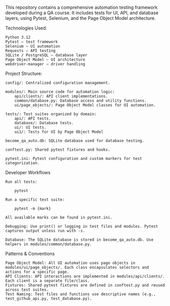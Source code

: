 This repository contains a comprehensive automation testing framework developed during a QA course. It includes tests for UI, API, and database layers, using Pytest, Selenium, and the Page Object Model architecture.

Technologies Used:

    Python 3.12
    Pytest — test framework
    Selenium — UI automation
    Requests — API testing
    SQLite / PostgreSQL — database layer
    Page Object Model — UI architecture
    webdriver-manager — driver handling


Project Structure:

    config/: Centralized configuration management.

    modules/: Main source code for automation logic:
        api/clients/: API client implementations.
        common/database.py: Database access and utility functions.
        ui/page_objects/: Page Object Model classes for UI automation.

    tests/: Test suites organized by domain:
        api/: API tests.
        database/: Database tests.
        ui/: UI tests.
        ui1/: Tests for UI by Page Object Model

    become_qa_auto.db: SQLite database used for database testing.

    conftest.py: Shared pytest fixtures and hooks.
    
    pytest.ini: Pytest configuration and custom markers for test categorization.


Developer Workflows

    Run all tests:

        pytest

    Run a specific test suite:

        pytest -m {mark}

    All available marks can be found in pytest.ini.

    Debugging: Use print() or logging in test files and modules. Pytest captures output unless run with -s.

    Database: The SQLite database is stored in become_qa_auto.db. Use helpers in modules/common/database.py.


Patterns & Conventions

    Page Object Model: All UI automation uses page objects in modules/ui/page_objects/. Each class encapsulates selectors and actions for a specific page.
    API Clients: API interactions are implemented in modules/api/clients/. Each client is a separate file/class.
    Fixtures: Shared pytest fixtures are defined in conftest.py and reused across test suites.
    Test Naming: Test files and functions use descriptive names (e.g., test_github_api.py, test_database.py).
